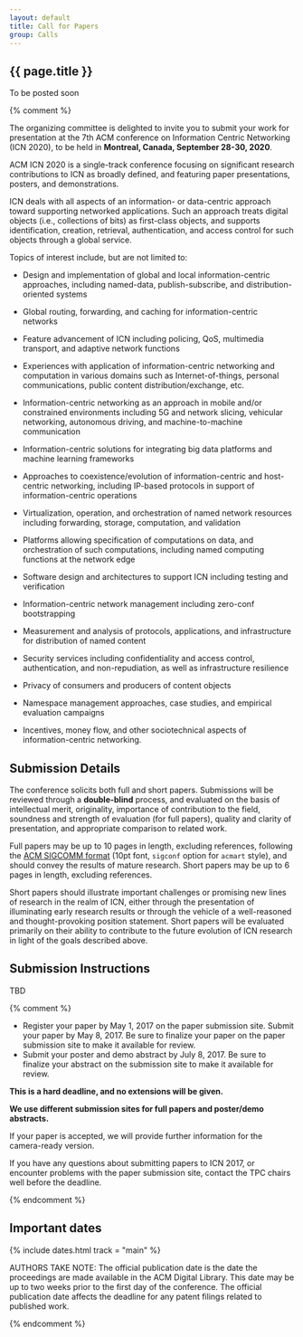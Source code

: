 ```yaml
---
layout: default
title: Call for Papers
group: Calls
---
```


## {{ page.title }}

To be posted soon

{% comment %}

The organizing committee is delighted to invite you to submit your work for presentation at the 7th ACM conference on Information Centric Networking (ICN 2020), to be held in **Montreal, Canada, September 28-30, 2020**.

ACM ICN 2020 is a single-track conference focusing on significant research contributions to ICN as broadly defined, and featuring paper presentations, posters, and demonstrations.

ICN deals with all aspects of an information- or data-centric approach toward supporting networked applications.  Such an approach treats digital objects (i.e., collections of bits) as first-class objects, and supports identification, creation, retrieval, authentication, and access control for such objects through a global service.

Topics of interest include, but are not limited to:

- Design and implementation of global and local information-centric approaches, including named-data, publish-subscribe, and distribution-oriented systems

- Global routing, forwarding, and caching for information-centric networks

- Feature advancement of ICN including policing, QoS, multimedia transport, and adaptive network functions

- Experiences with application of information-centric networking and computation in various domains such as Internet-of-things, personal communications, public content distribution/exchange, etc.

- Information-centric networking as an approach in mobile and/or constrained environments including 5G and network slicing, vehicular networking, autonomous driving, and machine-to-machine communication

- Information-centric solutions for integrating big data platforms and machine learning frameworks

- Approaches to coexistence/evolution of information-centric and host-centric networking, including IP-based protocols in support of information-centric operations

- Virtualization, operation, and orchestration of named network resources including forwarding, storage, computation, and validation

- Platforms allowing specification of computations on data, and orchestration of such computations, including named computing functions at the network edge

- Software design and architectures to support ICN including testing and verification

- Information-centric network management including zero-conf bootstrapping  

- Measurement and analysis of protocols, applications, and infrastructure for distribution of named content

- Security services including confidentiality and access control, authentication, and non-repudiation, as well as infrastructure resilience

- Privacy of consumers and producers of content objects

- Namespace management approaches, case studies, and empirical evaluation campaigns 

- Incentives, money flow, and other sociotechnical aspects of information-centric networking.

## Submission Details

The conference solicits both full and short papers.
Submissions will be reviewed through a **double-blind** process, and evaluated on the basis of intellectual merit, originality, importance of contribution to the field, soundness and strength of evaluation (for full papers), quality and clarity of presentation, and appropriate comparison to related work.

Full papers may be up to 10 pages in length, excluding references, following the [ACM SIGCOMM format](https://github.com/conference-websites/acmart-sigproc-template/) (10pt font, `sigconf` option for `acmart` style), and should convey the results of mature research.
Short papers may be up to 6 pages in length, excluding references.

Short papers should illustrate important challenges or promising new lines of research in the realm of ICN, either through the presentation of illuminating early research results or through the vehicle of a well-reasoned and thought-provoking position statement.
Short papers will be evaluated primarily on their ability to contribute to the future evolution of ICN research in light of the goals described above.

## Submission Instructions

TBD

{% comment %}

- Register your paper by May 1, 2017 on the paper submission site. Submit your paper by May 8, 2017. Be sure to finalize your paper on the paper submission site to make it available for review.
- Submit your poster and demo abstract by July 8, 2017. Be sure to finalize your abstract on the submission site to make it available for review.

**This is a hard deadline, and no extensions will be given.**

**We use different submission sites for full papers and poster/demo abstracts.**

If your paper is accepted, we will provide further information for the camera-ready version.

If you have any questions about submitting papers to ICN 2017, or encounter problems with
the paper submission site, contact the TPC chairs well before the deadline.

{% endcomment %}

## Important dates

{% include dates.html track = "main" %}

AUTHORS TAKE NOTE: The official publication date is the date the proceedings are made available in the ACM Digital Library.
This date may be up to two weeks prior to the first day of the conference. The official publication date affects the deadline for any patent filings related to published work.

{% endcomment %}
